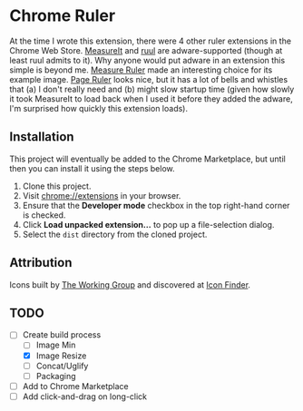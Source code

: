 # Chrome Ruler

At the time I wrote this extension, there were 4 other ruler extensions in the Chrome Web Store. [MeasureIt]() and [ruul]() are adware-supported (though at least ruul admits to it). Why anyone would put adware in an extension this simple is beyond me. [Measure Ruler]() made an interesting choice for its example image. [Page Ruler]() looks nice, but it has a lot of bells and whistles that (a) I don't really need and (b) might slow startup time (given how slowly it took MeasureIt to load back when I used it before they added the adware, I'm surprised how quickly this extension loads).

## Installation

This project will eventually be added to the Chrome Marketplace, but until then you can install it using the steps below.

1. Clone this project.
2. Visit [chrome://extensions](chrome://extensions) in your browser.
3. Ensure that the **Developer mode** checkbox in the top right-hand corner is checked.
4. Click **Load unpacked extension…** to pop up a file-selection dialog.
5. Select the `dist` directory from the cloned project.

## Attribution

Icons built by [The Working Group](http://blog.twg.ca) and discovered at [Icon Finder](https://www.iconfinder.com/icons/62246/ruler_icon).

## TODO

- [ ] Create build process
  - [ ] Image Min
  - [X] Image Resize
  - [ ] Concat/Uglify
  - [ ] Packaging
- [ ] Add to Chrome Marketplace
- [ ] Add click-and-drag on long-click
